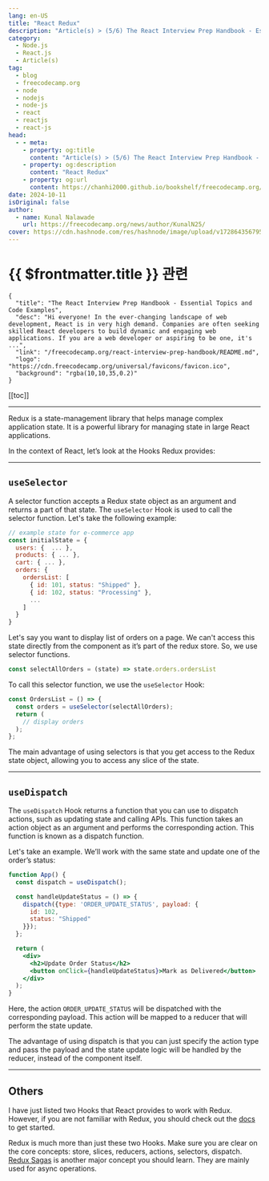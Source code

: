 ```yaml
---
lang: en-US
title: "React Redux"
description: "Article(s) > (5/6) The React Interview Prep Handbook - Essential Topics and Code Examples" 
category:
  - Node.js
  - React.js
  - Article(s)
tag:
  - blog
  - freecodecamp.org
  - node
  - nodejs
  - node-js
  - react
  - reactjs
  - react-js
head:
  - - meta:
    - property: og:title
      content: "Article(s) > (5/6) The React Interview Prep Handbook - Essential Topics and Code Examples"
    - property: og:description
      content: "React Redux"
    - property: og:url
      content: https://chanhi2000.github.io/bookshelf/freecodecamp.org/react-interview-prep-handbook/react-redux.html
date: 2024-10-11
isOriginal: false
author:
  - name: Kunal Nalawade
    url: https://freecodecamp.org/news/author/KunalN25/
cover: https://cdn.hashnode.com/res/hashnode/image/upload/v1728643567956/00c98d19-4694-4942-9ad2-d2f25bcf05c0.png
---
```


# {{ $frontmatter.title }} 관련

```component VPCard
{
  "title": "The React Interview Prep Handbook - Essential Topics and Code Examples",
  "desc": "Hi everyone! In the ever-changing landscape of web development, React is in very high demand. Companies are often seeking skilled React developers to build dynamic and engaging web applications. If you are a web developer or aspiring to be one, it's ...",
  "link": "/freecodecamp.org/react-interview-prep-handbook/README.md",
  "logo": "https://cdn.freecodecamp.org/universal/favicons/favicon.ico",
  "background": "rgba(10,10,35,0.2)"
}
```

[[toc]]

---

<SiteInfo
  name="The React Interview Prep Handbook - Essential Topics and Code Examples"
  desc="Hi everyone! In the ever-changing landscape of web development, React is in very high demand. Companies are often seeking skilled React developers to build dynamic and engaging web applications. If you are a web developer or aspiring to be one, it's ..."
  url="https://freecodecamp.org/news/react-interview-prep-handbook#heading-react-redux"
  logo="https://cdn.freecodecamp.org/universal/favicons/favicon.ico"
  preview="https://cdn.hashnode.com/res/hashnode/image/upload/v1728643567956/00c98d19-4694-4942-9ad2-d2f25bcf05c0.png"/>

Redux is a state-management library that helps manage complex application state. It is a powerful library for managing state in large React applications.

In the context of React, let’s look at the Hooks Redux provides:

---

## `useSelector`

A selector function accepts a Redux state object as an argument and returns a part of that state. The `useSelector` Hook is used to call the selector function. Let's take the following example:

```jsx
// example state for e-commerce app
const initialState = {
  users: {  ... },
  products: { ... },
  cart: { ... },
  orders: {
    ordersList: [
      { id: 101, status: "Shipped" },
      { id: 102, status: "Processing" },
      ...
    ]
  }
}
```

Let's say you want to display list of orders on a page. We can't access this state directly from the component as it’s part of the redux store. So, we use selector functions.

```jsx
const selectAllOrders = (state) => state.orders.ordersList
```

To call this selector function, we use the `useSelector` Hook:

```jsx
const OrdersList = () => {
  const orders = useSelector(selectAllOrders);
  return (
    // display orders
  );
};
```

The main advantage of using selectors is that you get access to the Redux state object, allowing you to access any slice of the state.

---

## `useDispatch`

The `useDispatch` Hook returns a function that you can use to dispatch actions, such as updating state and calling APIs. This function takes an action object as an argument and performs the corresponding action. This function is known as a dispatch function.

Let's take an example. We’ll work with the same state and update one of the order’s status:

```jsx
function App() {
  const dispatch = useDispatch();

  const handleUpdateStatus = () => {
    dispatch({type: 'ORDER_UPDATE_STATUS', payload: {
      id: 102,
      status: "Shipped"
    }});
  };

  return (
    <div>
      <h2>Update Order Status</h2>
      <button onClick={handleUpdateStatus}>Mark as Delivered</button>
    </div>
  );
}
```

Here, the action `ORDER_UPDATE_STATUS` will be dispatched with the corresponding payload. This action will be mapped to a reducer that will perform the state update.

The advantage of using dispatch is that you can just specify the action type and pass the payload and the state update logic will be handled by the reducer, instead of the component itself.

---

## Others

I have just listed two Hooks that React provides to work with Redux. However, if you are not familiar with Redux, you should check out the [<VPIcon icon="fa-brands fa-react"/>docs](https://redux.js.org/introduction/getting-started) to get started.

Redux is much more than just these two Hooks. Make sure you are clear on the core concepts: store, slices, reducers, actions, selectors, dispatch. [<VPIcon icon="fa-brands fa-react"/>Redux Sagas](https://redux-saga.js.org/docs/introduction/GettingStarted) is another major concept you should learn. They are mainly used for async operations.